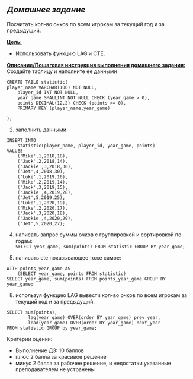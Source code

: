 ## *Домашнее задание*  
Посчитать кол-во очков по всем игрокам за текущий год и за предыдущий.

**<u>Цель:</u>**
* Использовать функцию LAG и CTE.


**<u>Описание/Пошаговая инструкция выполнения домашнего задания:</u>**  
Создайте таблицу и наполните ее данными  
```
CREATE TABLE statistic(  
player_name VARCHAR(100) NOT NULL,  
    player_id INT NOT NULL,  
    year_game SMALLINT NOT NULL CHECK (year_game > 0),  
    points DECIMAL(12,2) CHECK (points >= 0),  
    PRIMARY KEY (player_name,year_game)  

);
```
2) заполнить данными
```
INSERT INTO
    statistic(player_name, player_id, year_game, points)
VALUES
    ('Mike',1,2018,18),
    ('Jack',2,2018,14),
    ('Jackie',3,2018,30),
    ('Jet',4,2018,30),
    ('Luke',1,2019,16),
    ('Mike',2,2019,14),
    ('Jack',3,2019,15),
    ('Jackie',4,2019,28),
    ('Jet',5,2019,25),
    ('Luke',1,2020,19),
    ('Mike',2,2020,17),
    ('Jack',3,2020,18),
    ('Jackie',4,2020,29),
    ('Jet',5,2020,27);
```

4) написать запрос суммы очков с группировкой и сортировкой по годам:  
``SELECT year_game, sum(points) FROM statistic GROUP BY year_game;``  

6) написать cte показывающее тоже самое:
```
WITH points_year_game AS
    (SELECT year_game, points FROM statistic)
SELECT year_game, sum(points) FROM points_year_game GROUP BY year_game;
```

8) используя функцию LAG вывести кол-во очков по всем игрокам за текущий код и за предыдущий.
```
SELECT sum(points),
		lag(year_game) OVER(order BY year_game) prev_year,
		lead(year_game) OVER(order BY year_game) next_year
FROM statistic GROUP by year_game;
```

Критерии оценки:  
* Выполнение ДЗ: 10 баллов  
* плюс 2 балла за красивое решение  
* минус 2 балла за рабочее решение, и недостатки указанные преподавателем не устранены  



